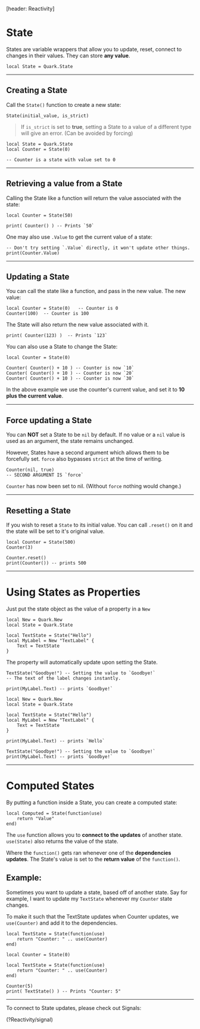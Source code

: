 [header: Reactivity]

# State

States are variable wrappers that allow you to update, reset, connect to changes in their values. They can store **any value**.

```luau
local State = Quark.State
```

---

## Creating a State

Call the `State()` function to create a new state:

```luau
State(initial_value, is_strict)
```

> <DANGER>
>
> If `is_strict` is set to **true**, setting a State to a value of a different type will give an error. (Can be avoided by forcing)
> </DANGER>

```luau
local State = Quark.State
local Counter = State(0)

-- Counter is a state with value set to 0
```

---

## Retrieving a value from a State

Calling the State like a function will return the value associated with the state:

```luau
local Counter = State(50)

print( Counter() ) -- Prints `50`
```

One may also use `.Value` to get the current value of a state:

```luau
-- Don't try setting `.Value` directly, it won't update other things.
print(Counter.Value)
```

---

## Updating a State

You can call the state like a function, and pass in the new value.
The new value:

```luau
local Counter = State(0)   -- Counter is 0
Counter(100)  -- Counter is 100
```

The State will also return the new value associated with it.

```luau
print( Counter(123) )  -- Prints `123`
```

You can also use a State to change the State:

<div class="tab_holder" title="Incrementing a State" code_only>

```luau
local Counter = State(0)

Counter( Counter() + 10 ) -- Counter is now `10`
Counter( Counter() + 10 ) -- Counter is now `20`
Counter( Counter() + 10 ) -- Counter is now `30`
```

</div>

In the above example we use the counter's current value, and set it to **10 plus the current value**.

---

## Force updating a State

You can **NOT** set a State to be `nil` by default. If no value or a `nil` value is used as an argument, the state remains unchanged.

However, States have a second argument which allows them to be forcefully set. `force` also bypasses `strict` at the time of writing.

```luau
Counter(nil, true)
-- SECOND ARGUMENT IS `force`
```

`Counter` has now been set to nil. (Without `force` nothing would change.)

---

## Resetting a State

If you wish to reset a `State` to its initial value. You can call `.reset()` on it and the state will be set to it's original value.

```luau
local Counter = State(500)
Counter(3)

Counter.reset()
print(Counter()) -- prints 500
```

---

# Using States as Properties

Just put the state object as the value of a property in a `New`

```luau
local New = Quark.New
local State = Quark.State

local TextState = State("Hello")
local MyLabel = New "TextLabel" {
	Text = TextState
}
```

The property will automatically update upon setting the State.

<div class="tab_holder" title="Change property using State" code_only>

<tab name="short" active='yes'>

```luau
TextState("Goodbye!") -- Setting the value to `Goodbye!`
-- The text of the label changes instantly.

print(MyLabel.Text) -- prints `Goodbye!`
```
</tab>

<tab name = "Full Code">

```luau
local New = Quark.New
local State = Quark.State

local TextState = State("Hello")
local MyLabel = New "TextLabel" {
	Text = TextState
}

print(MyLabel.Text) -- prints `Hello`

TextState("Goodbye!") -- Setting the value to `Goodbye!`
print(MyLabel.Text) -- prints `Goodbye!`
```
</tab>

</div>

---

# Computed States

By putting a function inside a State, you can create a computed state:

```luau
local Computed = State(function(use)
	return "Value"
end)
```

The `use` function allows you to **connect to the updates** of another state. `use(State)` also returns the value of the state.

Where the `function()` gets ran whenever one of the **dependencies updates**. The State's value is set to the **return value** of the `function()`.

## Example:

Sometimes you want to update a state, based off of another state.
Say for example, I want to update my `TextState` whenever my `Counter` state changes.

To make it such that the TextState updates when Counter updates, we `use(Counter)` and add it to the dependencies.
<div class="tab_holder" code_only>
<tab name = "Compressed" active="yes">

```luau
local TextState = State(function(use)
	return "Counter: " .. use(Counter)
end)
```

</tab>

<tab name = "Full Code">

```luau
local Counter = State(0)

local TextState = State(function(use)
	return "Counter: " .. use(Counter)
end)

Counter(5)
print( TextState() ) -- Prints "Counter: 5"
```

</tab>
</div>

---

To connect to State updates, please check out Signals:

<!NextPage|Signal>(?Reactivity/signal)

